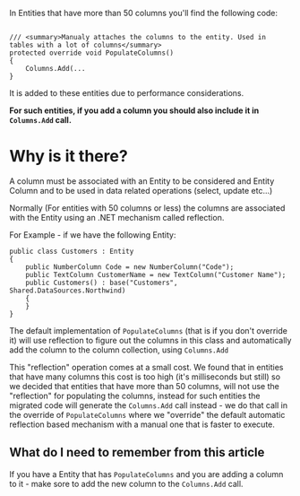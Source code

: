 In Entities that have more than 50 columns you'll find the following code:
```csdiff

/// <summary>Manualy attaches the columns to the entity. Used in tables with a lot of columns</summary>
protected override void PopulateColumns()
{
    Columns.Add(...
}
```

It is added to these entities due to performance considerations.

**For such entities, if you add a column you should also include it in `Columns.Add` call.**

# Why is it there?
A column must be associated with an Entity to be considered and Entity Column and to be used in data related operations (select, update etc...)

Normally (For entities with 50 columns or less) the columns are associated with the Entity using an .NET mechanism called reflection.

For Example - if we have the following Entity:
```csdiff
public class Customers : Entity
{
    public NumberColumn Code = new NumberColumn("Code");
    public TextColumn CustomerName = new TextColumn("Customer Name");
    public Customers() : base("Customers", Shared.DataSources.Northwind)
    {
    }
}
```

The default implementation of `PopulateColumns` (that is if you don't override it) will use reflection to figure out the columns in this class and automatically add the column to the column collection, using `Columns.Add`

This "reflection" operation comes at a small cost. We found that in entities that have many columns this cost is too high (it's milliseconds but still) so we decided that entities that have more than 50 columns, will not use the "reflection" for populating the columns, instead for such entities the migrated code will generate the `Columns.Add` call instead - we do that call in the override of `PopulateColumns` where we "override" the default automatic reflection based mechanism with a manual one that is faster to execute.

## What do I need to remember from this article
If you have a Entity that has `PopulateColumns` and you are adding a column to it - make sore to add the new column to the `Columns.Add` call.